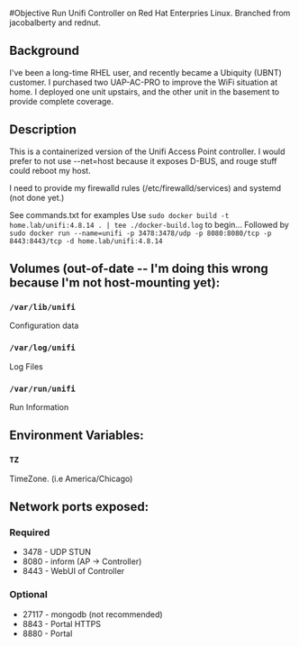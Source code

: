 #Objective
Run Unifi Controller on Red Hat Enterpries Linux.  Branched from jacobalberty and rednut.

## Background
I've been a long-time RHEL user, and recently became a Ubiquity (UBNT) customer.  I purchased two UAP-AC-PRO to improve the WiFi situation at home.  I deployed one unit upstairs, and the other unit in the basement to provide complete coverage.

## Description 
This is a containerized version of the Unifi Access Point controller.
I would prefer to not use --net=host because it exposes D-BUS, and rouge stuff could reboot my host.

I need to provide my firewalld rules (/etc/firewalld/services) and systemd (not done yet.)

See commands.txt for examples
Use `sudo docker build -t home.lab/unifi:4.8.14 . | tee ./docker-build.log` to begin...
Followed by `sudo docker run --name=unifi -p 3478:3478/udp -p 8080:8080/tcp -p 8443:8443/tcp -d home.lab/unifi:4.8.14`

## Volumes (out-of-date -- I'm doing this wrong because I'm not host-mounting yet):

### `/var/lib/unifi`
Configuration data

### `/var/log/unifi`
Log Files

### `/var/run/unifi`
Run Information

## Environment Variables:
### `TZ`
TimeZone. (i.e America/Chicago)

## Network ports exposed:
### Required

* 3478 - UDP STUN
* 8080 - inform (AP -> Controller)
* 8443 - WebUI of Controller

### Optional

* 27117 - mongodb (not recommended)
* 8843 - Portal HTTPS
* 8880 - Portal

